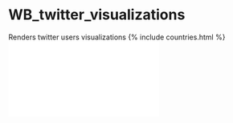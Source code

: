 # WB_twitter_visualizations
Renders twitter users visualizations
{% include countries.html %}
![](./includes_/countries.html)
